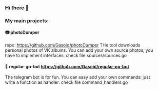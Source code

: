 ### Hi there 👋
### My main projects:
#### 📷 photoDumper
repo: https://github.com/Gasoid/photoDumper
THe tool downloads personal photos of VK albums. You can add your own source photos, you have to implement interfaces: check file sources/sources.go

#### 🤖 regular-go-bot https://github.com/Gasoid/regular-go-bot
The telegram bot is for fun. You can easy add your own commands: just write a function as handler: check file command_handlers.go

<!--
**Gasoid/Gasoid** is a ✨ _special_ ✨ repository because its `README.md` (this file) appears on your GitHub profile.

Here are some ideas to get you started:

- 🔭 I’m currently working on ...
- 🌱 I’m currently learning ...
- 👯 I’m looking to collaborate on ...
- 🤔 I’m looking for help with ...
- 💬 Ask me about ...
- 📫 How to reach me: ...
- 😄 Pronouns: ...
- ⚡ Fun fact: ...
-->
